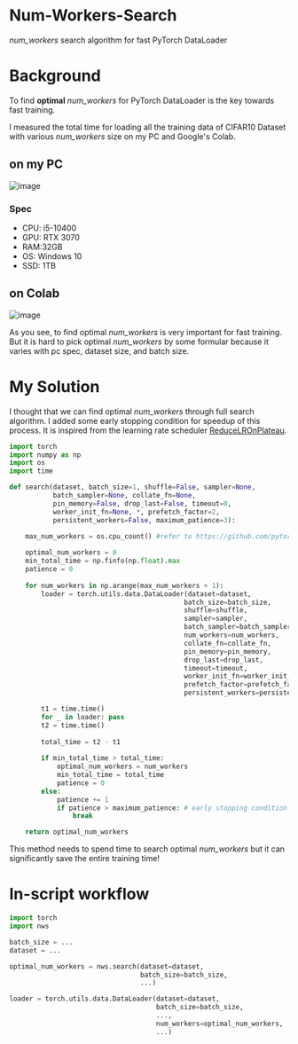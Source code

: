 # Num-Workers-Search
*num_workers* search algorithm for fast PyTorch DataLoader

# Background

To find **optimal** *num_workers* for PyTorch DataLoader is the key towards fast training.

I measured the total time for loading all the training data of CIFAR10 Dataset with various *num_workers* size on my PC and Google's Colab.

## on my PC

![image](https://user-images.githubusercontent.com/35001605/127024522-42a5ae9a-e93f-423b-9cff-8ded69809547.png)

### Spec
- CPU: i5-10400
- GPU: RTX 3070
- RAM:32GB
- OS: Windows 10
- SSD: 1TB

## on Colab

![image](https://user-images.githubusercontent.com/35001605/127024889-2bebfebb-bc35-46d2-ac14-70288790e461.png)

As you see, to find optimal *num_workers* is very important for fast training. But it is hard to pick optimal *num_workers* by some formular because it varies with pc spec, dataset size, and batch size.

# My Solution

I thought that we can find optimal *num_workers* through full search algorithm. I added some early stopping condition for speedup of this process. It is inspired from the learning rate scheduler [ReduceLROnPlateau](https://pytorch.org/docs/stable/generated/torch.optim.lr_scheduler.ReduceLROnPlateau.html#torch.optim.lr_scheduler.ReduceLROnPlateau).

```python
import torch
import numpy as np
import os
import time

def search(dataset, batch_size=1, shuffle=False, sampler=None,
           batch_sampler=None, collate_fn=None,
           pin_memory=False, drop_last=False, timeout=0,
           worker_init_fn=None, *, prefetch_factor=2,
           persistent_workers=False, maximum_patience=3):
    
    max_num_workers = os.cpu_count() #refer to https://github.com/pytorch/pytorch/blob/master/torch/utils/data/dataloader.py    

    optimal_num_workers = 0
    min_total_time = np.finfo(np.float).max
    patience = 0
    
    for num_workers in np.arange(max_num_workers + 1):
        loader = torch.utils.data.DataLoader(dataset=dataset, 
                                            batch_size=batch_size, 
                                            shuffle=shuffle,
                                            sampler=sampler,
                                            batch_sampler=batch_sampler,
                                            num_workers=num_workers,
                                            collate_fn=collate_fn,
                                            pin_memory=pin_memory,
                                            drop_last=drop_last,
                                            timeout=timeout,
                                            worker_init_fn=worker_init_fn,
                                            prefetch_factor=prefetch_factor,
                                            persistent_workers=persistent_workers)

        t1 = time.time()
        for _ in loader: pass
        t2 = time.time()
        
        total_time = t2 - t1
        
        if min_total_time > total_time:
            optimal_num_workers = num_workers
            min_total_time = total_time
            patience = 0
        else:
            patience += 1
            if patience > maximum_patience: # early stopping condition
                break

    return optimal_num_workers
```

This method needs to spend time to search optimal *num_workers* but it can significantly save the entire training time!

# In-script workflow

```python
import torch
import nws

batch_size = ...
dataset = ...

optimal_num_workers = nws.search(dataset=dataset,
                                 batch_size=batch_size,
                                 ...)

loader = torch.utils.data.DataLoader(dataset=dataset,
                                     batch_size=batch_size, 
                                     ...,
                                     num_workers=optimal_num_workers, 
                                     ...)
```
